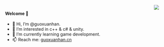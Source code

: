 <!---
guoxuanhan/guoxuanhan is a ✨ special ✨ repository because its `README.md` (this file) appears on your GitHub profile.
You can click the Preview link to take a look at your changes.
--->


<img align="right" src="https://github-readme-stats.vercel.app/api?username=guoxuanhan&show_icons=true&icon_color=CE1D2D&text_color=718096&bg_color=ffffff&hide_title=true" />

  #### Welcome 👋
- 👋 Hi, I’m @guoxuanhan.
- 👀 I’m interested in c++ & c# & unity.
- 🌱 I’m currently learning game development.
- 📫 Reach me: [guoxuanhan.cn](https://guoxuanhan.cn)
